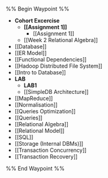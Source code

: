 %% Begin Waypoint %%
- **Cohort Excercise**
	- **[[Assignment 1]]**
		- [[Assignment 1]]
	- [[Week 2 Relational Algebra]]
- [[Database]]
- [[ER Model]]
- [[Functional Dependencies]]
- [[Hadoop Distributed File System]]
- [[Intro to Database]]
- **LAB**
	- **LAB1**
	- [[SimpleDB Architecture]]
- [[MapReduce]]
- [[Normalisation]]
- [[Queries Optimization]]
- [[Queries]]
- [[Relational Algebra]]
- [[Relational Model]]
- [[SQL]]
- [[Storage (Internal DBMs)]]
- [[Transaction Concurrency]]
- [[Transaction Recovery]]

%% End Waypoint %%